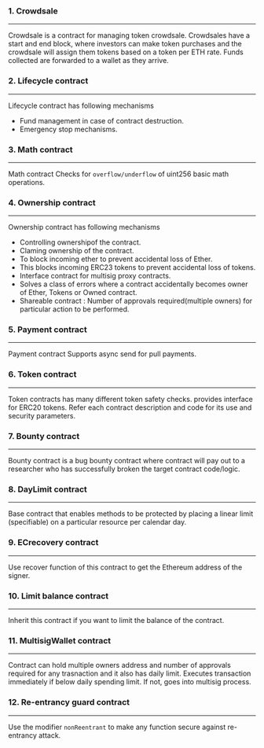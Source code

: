 ### 1. Crowdsale
***
Crowdsale is a contract for managing token crowdsale. Crowdsales have a start and end block, where investors can make token purchases and the crowdsale will assign them tokens based on a token per ETH rate. Funds collected are forwarded to a wallet as they arrive.
    
### 2. Lifecycle contract
***
Lifecycle contract has following mechanisms
* Fund management in case of contract destruction.
* Emergency stop mechanisms.

### 3. Math contract
***
Math contract Checks for `overflow/underflow` of uint256 basic math operations.

### 4. Ownership contract
***
Ownership contract has following mechanisms
* Controlling ownershipof the contract.
* Claming ownership of the contract.
* To block incoming ether to prevent accidental loss of Ether.
* This blocks incoming ERC23 tokens to prevent accidental loss of tokens.
* Interface contract for multisig proxy contracts.
* Solves a class of errors where a contract accidentally becomes owner of Ether, Tokens or Owned contract.
* Shareable contract : Number of approvals required(multiple owners) for particular action to be performed.

### 5. Payment contract
***
Payment contract Supports async send for pull payments.

### 6. Token contract
***
Token contracts has many different token safety checks. provides interface for ERC20 tokens. Refer each contract description and code for its use and security parameters.

### 7. Bounty contract
***
Bounty contract is a bug bounty contract where contract will pay out to a researcher who has successfully broken the target contract code/logic.

### 8. DayLimit contract
***
Base contract that enables methods to be protected by placing a linear limit (specifiable) on a particular resource per calendar day.

### 9. ECrecovery contract
***
Use recover function of this contract to get the Ethereum address of the signer.

### 10. Limit balance contract
***
Inherit this contract if you want to limit the balance of the contract.

### 11. MultisigWallet contract
***
Contract can hold multiple owners address and number of approvals required for any trasnaction and it also has daily limit. Executes transaction immediately if below daily spending limit. If not, goes into multisig process.

### 12. Re-entrancy guard contract
***
Use the modifier `nonReentrant` to make any function secure against re-entrancy attack.
